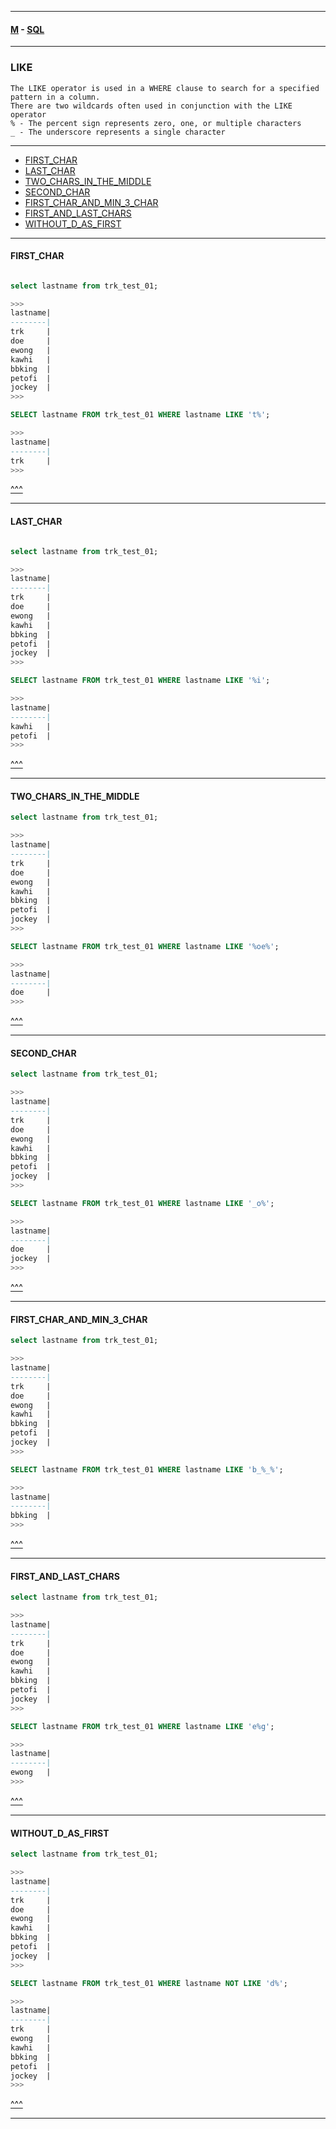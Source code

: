 
---

#### [M](https://github.com/ttltrk/TTT/blob/master/menu.md) - [SQL](https://github.com/ttltrk/TTT/blob/master/SQL/SQL.md)

---

### LIKE

```
The LIKE operator is used in a WHERE clause to search for a specified pattern in a column.
There are two wildcards often used in conjunction with the LIKE operator
% - The percent sign represents zero, one, or multiple characters
_ - The underscore represents a single character
```

---

* [FIRST_CHAR](#FIRST_CHAR)
* [LAST_CHAR](#LAST_CHAR)
* [TWO_CHARS_IN_THE_MIDDLE](#TWO_CHARS_IN_THE_MIDDLE)
* [SECOND_CHAR](#SECOND_CHAR)
* [FIRST_CHAR_AND_MIN_3_CHAR](#FIRST_CHAR_AND_MIN_3_CHAR)
* [FIRST_AND_LAST_CHARS](#FIRST_AND_LAST_CHARS)
* [WITHOUT_D_AS_FIRST](#WITHOUT_D_AS_FIRST)

---

#### FIRST_CHAR

```sql

select lastname from trk_test_01;

>>>
lastname|
--------|
trk     |
doe     |
ewong   |
kawhi   |
bbking  |
petofi  |
jockey  |
>>>

SELECT lastname FROM trk_test_01 WHERE lastname LIKE 't%';

>>>
lastname|
--------|
trk     |
>>>
```

[^^^](#LIKE)

---

#### LAST_CHAR

```sql

select lastname from trk_test_01;

>>>
lastname|
--------|
trk     |
doe     |
ewong   |
kawhi   |
bbking  |
petofi  |
jockey  |
>>>

SELECT lastname FROM trk_test_01 WHERE lastname LIKE '%i';

>>>
lastname|
--------|
kawhi   |
petofi  |
>>>
```

[^^^](#LIKE)

---

#### TWO_CHARS_IN_THE_MIDDLE

```sql
select lastname from trk_test_01;

>>>
lastname|
--------|
trk     |
doe     |
ewong   |
kawhi   |
bbking  |
petofi  |
jockey  |
>>>

SELECT lastname FROM trk_test_01 WHERE lastname LIKE '%oe%';

>>>
lastname|
--------|
doe     |
>>>
```

[^^^](#LIKE)

---

#### SECOND_CHAR

```sql
select lastname from trk_test_01;

>>>
lastname|
--------|
trk     |
doe     |
ewong   |
kawhi   |
bbking  |
petofi  |
jockey  |
>>>

SELECT lastname FROM trk_test_01 WHERE lastname LIKE '_o%';

>>>
lastname|
--------|
doe     |
jockey  |
>>>
```

[^^^](#LIKE)

---

#### FIRST_CHAR_AND_MIN_3_CHAR

```sql
select lastname from trk_test_01;

>>>
lastname|
--------|
trk     |
doe     |
ewong   |
kawhi   |
bbking  |
petofi  |
jockey  |
>>>

SELECT lastname FROM trk_test_01 WHERE lastname LIKE 'b_%_%';

>>>
lastname|
--------|
bbking  |
>>>
```

[^^^](#LIKE)

---

#### FIRST_AND_LAST_CHARS

```sql
select lastname from trk_test_01;

>>>
lastname|
--------|
trk     |
doe     |
ewong   |
kawhi   |
bbking  |
petofi  |
jockey  |
>>>

SELECT lastname FROM trk_test_01 WHERE lastname LIKE 'e%g';

>>>
lastname|
--------|
ewong   |
>>>
```

[^^^](#LIKE)

---

#### WITHOUT_D_AS_FIRST

```sql
select lastname from trk_test_01;

>>>
lastname|
--------|
trk     |
doe     |
ewong   |
kawhi   |
bbking  |
petofi  |
jockey  |
>>>

SELECT lastname FROM trk_test_01 WHERE lastname NOT LIKE 'd%';

>>>
lastname|
--------|
trk     |
ewong   |
kawhi   |
bbking  |
petofi  |
jockey  |
>>>
```

[^^^](#LIKE)

---
